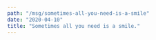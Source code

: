 ```yaml
---
path: "/msg/sometimes-all-you-need-is-a-smile"
date: "2020-04-10"
title: "Sometimes all you need is a smile."
---
```

